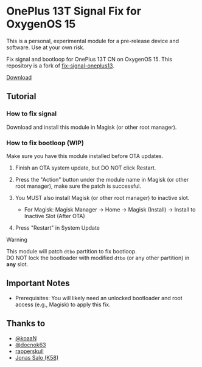 # OnePlus 13T Signal Fix for OxygenOS 15

This is a personal, experimental module for a pre-release device and software. Use at your own risk.

Fix signal and bootloop for OnePlus 13T CN on OxygenOS 15.
This repository is a fork of [fix-signal-oneplus13](https://github.com/K58/fix-signal-oneplus13).

[Download](https://github.com/kinginu/oneplus13t-fix-signal/releases)

## Tutorial

### How to fix signal

Download and install this module in Magisk (or other root manager).

### How to fix bootloop (WIP)

Make sure you have this module installed before OTA updates.

1. Finish an OTA system update, but DO NOT click Restart.

2. Press the "Action" button under the module name in Magisk (or other root manager), make sure the patch is successful.

3. You MUST also install Magisk (or other root manager) to inactive slot.
    - For Magisk: Magisk Manager -> Home -> Magisk (Install) -> Install to Inactive Slot (After OTA)

4. Press "Restart" in System Update

> [!WARNING]  
> This module will patch `dtbo` partition to fix bootloop.<br>
> DO NOT lock the bootloader with modified `dtbo` (or any other partition) in **any** slot.


## Important Notes
- Prerequisites: You will likely need an unlocked bootloader and root access (e.g., Magisk) to apply this fix.


## Thanks to

- [@koaaN](https://xdaforums.com/m/koaan.3433581/)
- [@docnok63](https://xdaforums.com/m/docnok63.4967345/)
- [rapperskull](https://github.com/rapperskull)
- [Jonas Salo (K58)](https://github.com/K58)
